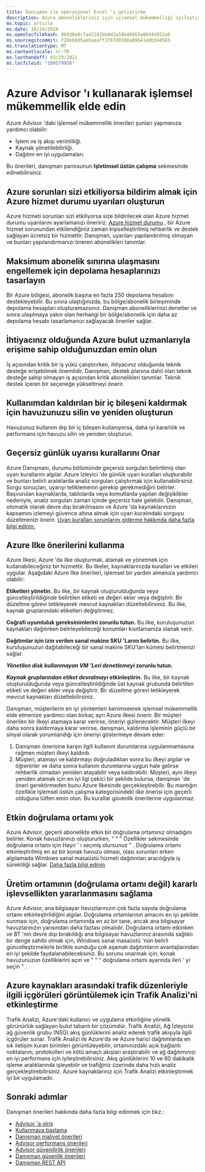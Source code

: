 ```yaml
---
title: Danışman ile operasyonel Excel 'i geliştirme
description: Azure abonelikleriniz için işlemsel mükemmelliği iyileştirmek için Azure Advisor 'ı kullanın.
ms.topic: article
ms.date: 10/24/2019
ms.openlocfilehash: 0b938a0c7a42182bb8d2a50b48d65a0844d952a6
ms.sourcegitcommit: f28ebb95ae9aaaff3f87d8388a09b41e0b3445b5
ms.translationtype: MT
ms.contentlocale: tr-TR
ms.lasthandoff: 03/29/2021
ms.locfileid: "100579956"
---
```

# <a name="achieve-operational-excellence-by-using-azure-advisor"></a>Azure Advisor 'ı kullanarak işlemsel mükemmellik elde edin

Azure Advisor 'daki işlemsel mükemmellik önerileri şunları yapmanıza yardımcı olabilir: 
- İşlem ve iş akışı verimliliği.
- Kaynak yönetilebilirliği.
- Dağıtım en iyi uygulamaları. 

Bu önerileri, danışman panosunun **Işletimsel üstün çalışma** sekmesinde edinebilirsiniz.

## <a name="create-azure-service-health-alerts-to-be-notified-when-azure-problems-affect-you"></a>Azure sorunları sizi etkiliyorsa bildirim almak için Azure hizmet durumu uyarıları oluşturun

Azure hizmeti sorunları sizi etkiliyorsa size bildirilecek olan Azure hizmet durumu uyarılarını ayarlamanızı öneririz. [Azure hizmet durumu](https://azure.microsoft.com/features/service-health/) , bir Azure hizmet sorunundan etkilendiğiniz zaman kişiselleştirilmiş rehberlik ve destek sağlayan ücretsiz bir hizmettir. Danışman, uyarıları yapılandırılmış olmayan ve bunları yapılandırmanızı öneren abonelikleri tanımlar.


## <a name="design-your-storage-accounts-to-prevent-reaching-the-maximum-subscription-limit"></a>Maksimum abonelik sınırına ulaşmasını engellemek için depolama hesaplarınızı tasarlayın

Bir Azure bölgesi, abonelik başına en fazla 250 depolama hesabını destekleyebilir. Bu sınıra ulaştığınızda, bu bölge/abonelik birleşiminde depolama hesapları oluşturamazsınız. Danışman aboneliklerinizi denetler ve sınıra ulaşılmaya yakın olan herhangi bir bölge/abonelik için daha az depolama hesabı tasarlamanızı sağlayacak öneriler sağlar.

## <a name="ensure-you-have-access-to-azure-cloud-experts-when-you-need-it"></a>İhtiyacınız olduğunda Azure bulut uzmanlarıyla erişime sahip olduğunuzdan emin olun

İş açısından kritik bir iş yükü çalıştırırken, ihtiyacınız olduğunda teknik desteğe erişebilmek önemlidir. Danışman, destek planına dahil olan teknik desteğe sahip olmayan iş açısından kritik abonelikleri tanımlar. Teknik destek içeren bir seçeneğe yükseltmeyi önerir.

## <a name="delete-and-re-create-your-pool-to-remove-a-deprecated-internal-component"></a>Kullanımdan kaldırılan bir iç bileşeni kaldırmak için havuzunuzu silin ve yeniden oluşturun

Havuzunuz kullanım dışı bir iç bileşen kullanıyorsa, daha iyi kararlılık ve performans için havuzu silin ve yeniden oluşturun.

## <a name="repair-invalid-log-alert-rules"></a>Geçersiz günlük uyarısı kurallarını Onar

Azure Danışmanı, durumu bölümünde geçersiz sorguları belirtilmiş olan uyarı kurallarını algılar. Azure Izleyici 'de günlük uyarı kuralları oluşturabilir ve bunları belirli aralıklarda analiz sorguları çalıştırmak için kullanabilirsiniz. Sorgu sonuçları, uyarıyı tetiklemenin gerekip gerekmediğini belirler. Başvurulan kaynaklarda, tablolarda veya komutlarda yapılan değişiklikler nedeniyle, analiz sorguları zaman içinde geçersiz hale gelebilir. Danışman, otomatik olarak devre dışı bırakılmasını ve Azure 'da kaynaklarınızın kapsamını izlemeyi güvence altına almak için uyarı kuralındaki sorguyu düzeltmenizi önerir. [Uyarı kuralları sorunlarını giderme hakkında daha fazla bilgi edinin.](../azure-monitor/alerts/alerts-troubleshoot-log.md)

## <a name="use-azure-policy-recommendations"></a>Azure Ilke önerilerini kullanma

Azure Ilkesi, Azure 'da ilke oluşturmak, atamak ve yönetmek için kullanabileceğiniz bir hizmettir. Bu ilkeler, kaynaklarınızda kuralları ve etkileri uygular. Aşağıdaki Azure Ilke önerileri, işlemsel bir yardım almanıza yardımcı olabilir: 

**Etiketleri yönetin.** Bu ilke, bir kaynak oluşturulduğunda veya güncelleştirildiğinde belirtilen etiketi ve değeri ekler veya değiştirir. Bir düzeltme görevi tetikleyerek mevcut kaynakları düzeltebilirsiniz. Bu ilke, kaynak gruplarındaki etiketleri değiştirmez.

**Coğrafi uyumluluk gereksinimlerini zorunlu tutun.** Bu ilke, kuruluşunuzun kaynakları dağıtırken belirleyebileceği konumları kısıtlamanıza olanak verir. 

**Dağıtımlar için izin verilen sanal makine SKU 'Larını belirtin.** Bu ilke, kuruluşunuzun dağıtabileceği bir sanal makine SKU'ları kümesi belirtmenizi sağlar.

***Yönetilen disk kullanmayan VM 'Leri denetlemeyi* zorunlu tutun.**

***Kaynak gruplarından etiket devralmayı* etkinleştirin.** Bu ilke, bir kaynak oluşturulduğunda veya güncelleştirildiğinde üst kaynak grubunda belirtilen etiketi ve değeri ekler veya değiştirir. Bir düzeltme görevi tetikleyerek mevcut kaynakları düzeltebilirsiniz.

Danışman, müşterilerin en iyi yöntemleri benimseerek işlemsel mükemmellik elde etmenize yardımcı olan birkaç ayrı Azure ilkesi önerir. Bir müşteri önerilen bir ilkeyi atamaya karar verirse, öneriyi gizlenecektir. Müşteri ilkeyi daha sonra kaldırmaya karar verirse, danışman, kaldırma işleminin güçlü bir sinyal olarak yorumlandığı için öneriyi göstermeye devam eder:

1.  Danışman önerisine karşın ilgili kullanım durumlarına uygulanmamasına rağmen müşteri ilkeyi kaldırdı. 
2.  Müşteri, atamayı ve kaldırmayı doğruladıktan sonra bu ilkeyi algılar ve öğrenirler ve daha sonra kullanım durumlarına uygun hale gelirse rehberlik olmadan yeniden atayabilir veya kaldırabilir. Müşteri, aynı ilkeyi yeniden atamak için en iyi ilgi çekici bir şekilde bulursa, danışman 'de öneri gerektirmeden bunu Azure Ilkesinde gerçekleştirebilir. Bu mantığın özellikle Işlemsel üstün çalışma kategorisindeki ilke önerisi için geçerli olduğuna lütfen emin olun. Bu kurallar güvenlik önerilerine uygulanmaz.  


## <a name="no-validation-environment-enabled"></a>Etkin doğrulama ortamı yok
Azure Advisor, geçerli abonelikte etkin bir doğrulama ortamınız olmadığını belirler. Konak havuzlarınızı oluştururken, \" \" \" Özellikler sekmesinde doğrulama ortamı için Hayır ' ı seçmiş olursunuz \" . Doğrulama ortamı etkinleştirilmiş en az bir konak havuzu olması, olası sorunları erken algılamada Windows sanal masaüstü hizmeti dağıtımları aracılığıyla iş sürekliliği sağlar. [Daha fazla bilgi edinin](../virtual-desktop/create-validation-host-pool.md)

## <a name="ensure-production-non-validation-environment-to-benefit-from-stable-functionality"></a>Üretim ortamının (doğrulama ortamı değil) kararlı işlevsellikten yararlanmasını sağlama
Azure Advisor, ana bilgisayar havuzlarınızın çok fazla sayıda doğrulama ortamı etkinleştirildiğini algılar. Doğrulama ortamlarının amacını en iyi şekilde sunması için, doğrulama ortamında en az bir tane, ancak ana bilgisayar havuzlarınızın yarısından daha fazlası olmalıdır. Doğrulama ortamı etkinken ve BT 'nin devre dışı bırakıldığı ana bilgisayar havuzlarınız arasında sağlıklı bir denge sahibi olmak için, Windows sanal masaüstü 'nün belirli güncelleştirmelerle birlikte sunduğu çok aşamalı dağıtımların avantajlarından en iyi şekilde faydalanabileceksiniz. Bu sorunu onarmak için, konak havuzunuzun özelliklerini açın ve \" \" \" doğrulama ortamı ayarında ileri ' yi seçin \" .

## <a name="enable-traffic-analytics-to-view-insights-into-traffic-patterns-across-azure-resources"></a>Azure kaynakları arasındaki trafik düzenleriyle ilgili içgörüleri görüntülemek için Trafik Analizi'ni etkinleştirme
Trafik Analizi, Azure'daki kullanıcı ve uygulama etkinliğine yönelik görünürlük sağlayan bulut tabanlı bir çözümdür. Trafik Analizi, Ağ İzleyicisi ağ güvenlik grubu (NSG) akış günlüklerini analiz ederek trafik akışıyla ilgili içgörüler sunar. Trafik Analizi ile Azure'da ve Azure harici dağıtımlarda en sık iletişim kuran birimleri görüntüleyebilir, ortamınızdaki açık bağlantı noktalarını, protokolleri ve kötü amaçlı akışları araştırabilir ve ağ dağıtımınızı en iyi performans için iyileştirebilirsiniz. Akış günlüklerini 10 ve 60 dakikalık işleme aralıklarında işleyebilir ve trafiğiniz üzerinde daha hızlı analiz gerçekleştirebilirsiniz. Azure kaynaklarınız için Trafik Analizi etkinleştirmek iyi bir uygulamadır. 


## <a name="next-steps"></a>Sonraki adımlar

Danışman önerileri hakkında daha fazla bilgi edinmek için bkz.:
* [Advisor 'a giriş](advisor-overview.md)
* [Kullanmaya başlama](advisor-get-started.md)
* [Danışman maliyet önerileri](advisor-cost-recommendations.md)
* [Advisor performans önerileri](advisor-performance-recommendations.md)
* [Advisor güvenilirlik önerileri](advisor-high-availability-recommendations.md)
* [Danışman güvenlik önerileri](advisor-security-recommendations.md)
* [Danışman REST API](/rest/api/advisor/)

